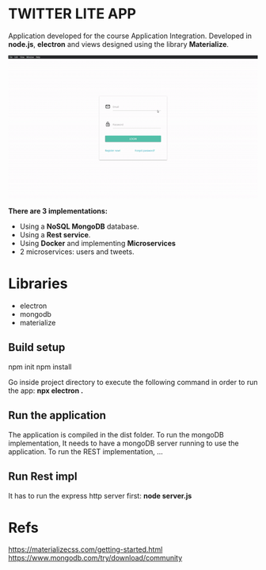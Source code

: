 # TWITTER LITE APP
Application developed for the course Application Integration.
Developed in **node.js**, **electron** and views designed using the library **Materialize**.

![App demo](twitter-lite-demo.gif)


**There are 3 implementations:**
- Using a **NoSQL MongoDB** database.
- Using a **Rest service**.
- Using **Docker** and implementing **Microservices**
 - 2 microservices: users and tweets.

# Libraries
- electron
- mongodb
- materialize

## Build setup
npm init
npm install

Go inside project directory to execute the following command in order to
run the app:
**npx electron .**

## Run the application
The application is compiled in the dist folder. 
To run the mongoDB implementation, It needs to have a mongoDB server running to use the application.
To run the REST implementation, ...

## Run Rest impl
It has to run the express http server first:
**node server.js**

# Refs
https://materializecss.com/getting-started.html
https://www.mongodb.com/try/download/community
